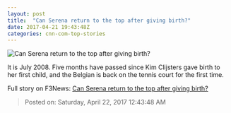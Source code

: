 ```yaml
---
layout: post
title:  "Can Serena return to the top after giving birth?"
date: 2017-04-21 19:43:48Z
categories: cnn-com-top-stories
---
```


![Can Serena return to the top after giving birth?](http://i2.cdn.cnn.com/cnnnext/dam/assets/170228123151-serena-williams-smiles-super-tease.jpg)

It is July 2008. Five months have passed since Kim Clijsters gave birth to her first child, and the Belgian is back on the tennis court for the first time.


Full story on F3News: [Can Serena return to the top after giving birth?](http://www.f3nws.com/n/h2zCFD)

> Posted on: Saturday, April 22, 2017 12:43:48 AM

